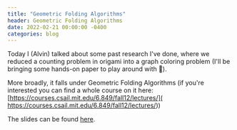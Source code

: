 ```yaml
---
title: "Geometric Folding Algorithms"
header: Geometric Folding Algorithms
date: 2022-02-21 00:00:00 -0400
categories: blog
---
```


Today I (Alvin) talked about some past research I've done, where we
reduced a counting problem in origami into a graph coloring problem
(I'll be bringing some hands-on paper to play around with 👀).

More broadly, it falls under Geometric Folding Algorithms
(if you're interested you can find a whole course on it here:
[https://courses.csail.mit.edu/6.849/fall12/lectures/](
 https://courses.csail.mit.edu/6.849/fall12/lectures/))

The slides can be found
[here](https://docs.google.com/presentation/d/1yvNazTZZsW_Kra94CQdXIeRtp2SVlAyfjCNlS2n6Odc/edit?usp=sharing).

